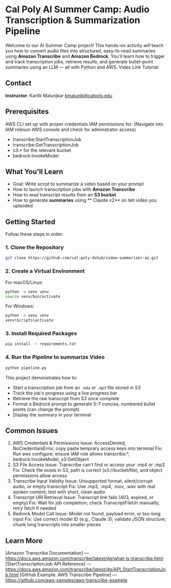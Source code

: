 # Cal Poly AI Summer Camp: Audio Transcription & Summarization Pipeline


Welcome to our AI Summer Camp project! This hands-on activity will teach you how to convert audio files into structured, easy-to-read summaries using **Amazon Transcribe** and **Amazon Bedrock**. You'll learn how to trigger and track transcription jobs, retrieve results, and generate bullet-point summaries using an LLM — all with Python and AWS.
Video Link Tutorial: [](https://drive.google.com) 
## Contact


**Instructor**: Kartik Malunjkar kmalunjk@calpoly.edu


## Prerequisites
AWS CLI set up with proper credentials
IAM permissions for: (Navigate into IAM roleson AWS console and check for adminstrator access)
- transcribe:StartTranscriptionJob
- transcribe:GetTranscriptionJob
- s3:* for the relevant bucket
- bedrock:InvokeModel


## What You'll Learn
- Goal: Write scirpt to summarize a video based on your prompt
- How to launch transcription jobs with **Amazon Transcribe**
- How to read transcript results from an **S3 bucket**
- How to generate **summaries** using ** Claude v2** on teh video you uplaoded




## Getting Started


Follow these steps in order:


### 1. Clone the Repository


```bash
git clone https://github.com/cal-poly-dxhub/video-summarizer-ai.git


```


### 2. Create a Virtual Environment


For macOS/Linux:
```bash
python -m venv venv
source venv/bin/activate
```


For Windows:
```bash
python -m venv venv
venv\Scripts\activate
```


### 3. Install Required Packages


```bash
pip install -r requirements.txt
```


### 4. Run the Pipeline to summarize Video


```bash
python pipeline.py
```




This project demonstrates how to:
- Start a transcription job from an `.m4a` or `.mp3` file stored in S3
- Track the job's progress using a live progress bar
- Retrieve the raw transcript from S3 once complete
- Format a Bedrock prompt to generate 5–7 concise, numbered bullet points (can change the prompt)
- Display the summary in your terminal


## Common Issues


1. AWS Credentials & Permissions
Issue: AccessDenied, NoCredentialsError, copy paste temprary access keys into terminal
Fix: Run aws configure; ensure IAM role allows transcribe:*, bedrock:InvokeModel, s3:GetObject
2.  S3 File Access
Issue: Transcribe can't find or access your .mp4 or .mp3
Fix: Check file exists in S3, path is correct (s3://bucket/file), and object permissions allow access
3. Transcribe Input Validity
Issue: Unsupported format, silent/corrupt audio, or empty transcript
Fix: Use .mp3, .mp4, .mov, .wav with real spoken content; test with short, clean audio
6. Transcript URI Retrieval
Issue: Transcript link fails (403, expired, or empty)
Fix: Wait for job completion; check TranscriptFileUri manually; retry fetch if needed
5. Bedrock Model Call
Issue: Model not found, payload error, or too-long input
Fix: Use correct model ID (e.g., Claude 3); validate JSON structure; chunk long transcripts into smaller pieces


## Learn More
[Amazon Transcribe Documentation] — https://docs.aws.amazon.com/transcribe/latest/dg/what-is-transcribe.html
[StartTranscriptionJob API Reference] — https://docs.aws.amazon.com/transcribe/latest/dg/API_StartTranscriptionJob.html
[GitHub Example: AWS Transcribe Pipeline] — https://github.com/aws-samples/aws-transcribe-example




